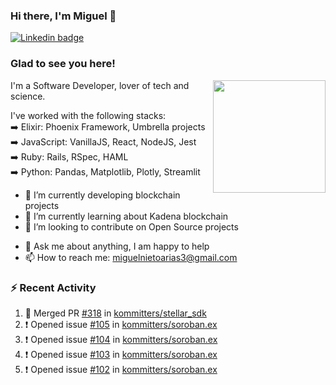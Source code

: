 ### Hi there, I'm Miguel 👋

<a href="https://linkedin.com/in/miguelnietoa/" target="_blank" rel="noopener noreferrer">
  <img src="https://img.shields.io/badge/-LinkedIn-0e76a8?style=flat-square&logo=Linkedin&logoColor=white" alt="Linkedin badge">
</a>
<!-- [![Website Badge](https://img.shields.io/badge/Website-3b5998?style=flat-square&logo=google-chrome&logoColor=white)](#notavailablenow#) 

<img src="https://i.imgur.com/tbrLrt5.gif" width=400 alt="Coding GIF" align="right"/>
-->


### Glad to see you here!
<a href="https://github.com/miguelnietoa"><img src="https://github-readme-stats-git-masterrstaa-rickstaa.vercel.app/api?username=miguelnietoa&show_icons=true&hide_border=true&count_private=true&include_all_commits=true&theme=tokyonight" height="180em" align="right"/></a>
I'm a Software Developer, lover of tech and science. 

I've worked with the following stacks:\
➡️ Elixir: Phoenix Framework, Umbrella projects\
➡️ JavaScript: VanillaJS, React, NodeJS, Jest\
➡️ Ruby: Rails, RSpec, HAML\
➡️ Python: Pandas, Matplotlib, Plotly, Streamlit

- 🔭 I’m currently developing blockchain projects
- 🌱 I’m currently learning about Kadena blockchain
- 👯 I’m looking to contribute on Open Source projects
<!-- 
- 😄 I just finished a Machine Learning course! 
- 🤔 I’m looking for help with ...
-->
- 💬 Ask me about anything, I am happy to help
- 📫 How to reach me: miguelnietoarias3@gmail.com


### ⚡ Recent Activity

<!--START_SECTION:activity-->
1. 🎉 Merged PR [#318](https://github.com/kommitters/stellar_sdk/pull/318) in [kommitters/stellar_sdk](https://github.com/kommitters/stellar_sdk)
2. ❗ Opened issue [#105](https://github.com/kommitters/soroban.ex/issues/105) in [kommitters/soroban.ex](https://github.com/kommitters/soroban.ex)
3. ❗ Opened issue [#104](https://github.com/kommitters/soroban.ex/issues/104) in [kommitters/soroban.ex](https://github.com/kommitters/soroban.ex)
4. ❗ Opened issue [#103](https://github.com/kommitters/soroban.ex/issues/103) in [kommitters/soroban.ex](https://github.com/kommitters/soroban.ex)
5. ❗ Opened issue [#102](https://github.com/kommitters/soroban.ex/issues/102) in [kommitters/soroban.ex](https://github.com/kommitters/soroban.ex)
<!--END_SECTION:activity-->
